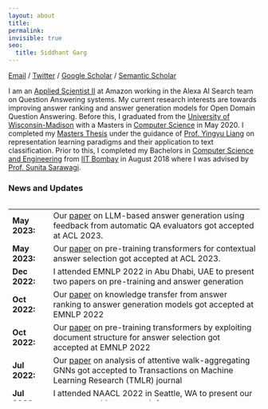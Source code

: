 ```yaml
---
layout: about
title:
permalink: 
invisible: true
seo:
  title: Siddhant Garg
---
```


<a href="mailto:sidgarg@amazon.com">Email</a> / 
<a href="https://twitter.com/sid7954">Twitter</a> / <a href="https://scholar.google.com/citations?user=V02t618AAAAJ&hl=en&oi=ao">Google Scholar</a> / <a href="https://www.semanticscholar.org/author/Siddhant-Garg/2295877">Semantic Scholar</a> <br />

I am an <a href="https://www.amazon.science/">Applied Scientist II</a> at Amazon working in the Alexa AI Search team on Question Answering systems. My current research interests are towards improving answer ranking and answer generation models for Open Domain Question Answering. Before this, I graduated from the <a href="https://www.wisc.edu/">University of Wisconsin-Madison</a> with a Masters in <a href="https://www.cs.wisc.edu/">Computer Science</a> in May 2020. I completed my <a href="https://minds.wisconsin.edu/bitstream/handle/1793/80196/TR1862%20Siddhant%20Garg.pdf?sequence=1&isAllowed=y">Masters Thesis</a> under the guidance of <a href="http://pages.cs.wisc.edu/~yliang/">Prof. Yingyu Liang</a> on representation learning paradigms and their application to text classification. Prior to this, I completed my Bachelors in <a href="https://www.cse.iitb.ac.in/">Computer Science and Engineering</a> from <a href="https://www.iitb.ac.in/">IIT Bombay</a> in August 2018 where I was advised by <a href="https://www.cse.iitb.ac.in/~sunita/">Prof. Sunita Sarawagi</a>.

### News and Updates
<div style="height:400px;overflow:auto;">
<table>
<col width="100px">
<col width="650px">

<tr><td><b>May 2023:</b></td><td> Our <a href="https://arxiv.org/abs/2305.15344">paper</a> on LLM-based answer generation using feedback from automatic QA evaluators got accepted at ACL 2023.</td></tr>
<tr><td><b>May 2023:</b></td><td> Our <a href="https://arxiv.org/abs/2305.15358">paper</a> on pre-training transformers for contextual answer selection got accepted at ACL 2023.</td></tr>
<tr><td><b>Dec 2022:</b></td><td> I attended EMNLP 2022 in Abu Dhabi, UAE to present two papers on pre-training and answer generation</td></tr>
<tr><td><b>Oct 2022:</b></td><td> Our <a href="http://arxiv.org/abs/2210.12865">paper</a> on knowledge transfer from answer ranking to answer generation models got accepted at EMNLP 2022</td></tr>
<tr><td><b>Oct 2022:</b></td><td> Our <a href="https://arxiv.org/abs/2205.10455">paper</a> on pre-training transformers by exploiting document structure for answer selection got accepted at EMNLP 2022</td></tr>
<tr><td><b>Jul 2022:</b></td><td> Our <a href="https://arxiv.org/abs/2110.02667">paper</a> on analysis of attentive walk-aggregating GNNs got accepted to Transactions on Machine Learning Research (TMLR) journal</td></tr>
<tr><td><b>Jul 2022:</b></td><td> I attended NAACL 2022 in Seattle, WA to present our paper on multi-sentence inference</td></tr>
<tr><td><b>May 2022:</b></td><td> I attended ACL 2022 in Dublin, Ireland</td></tr>
<tr><td><b>May 2022:</b></td><td> <a href="https://arxiv.org/abs/2205.10455">Pre-print</a> on pre-training transformers by exploiting paragragph and document structure for answer sentence selection released</td></tr>
<tr><td><b>Apr  2022:</b></td><td> Our paper <a href="https://arxiv.org/abs/2205.01228">"Paragraph-based Transformer Pretraining for Multi-Sentence Inference"</a> got accepted at NAACL 2022</td></tr>
<tr><td><b>Nov 2021:</b></td><td> <a href="https://arxiv.org/abs/2110.02667">Pre-print</a> on analysis of attentive walk-aggregating GNNs released</td></tr>  
<tr><td><b>Aug  2021:</b></td><td> Our paper <a href="https://arxiv.org/abs/2109.07009">"Will this Question be Answered? Question Filtering via Answer Model Distillation for Efficient Question Answering"</a> got accepted at EMNLP 2021 as an oral presentation</td></tr>
<tr><td><b>Aug  2021:</b></td><td> Our paper <a href="https://arxiv.org/abs/2101.11214">"Towards Robustness to Label Noise in Text Classification via Noise Modeling"</a> got accepted at CIKM 2021</td></tr>
<tr><td><b>Jul  2021:</b></td><td> I was recognised for being in the Top 10% of the reviewers for ICML 2021</td></tr>
<tr><td><b>Jul  2021:</b></td><td> I was recognised for being an Outstanding Reviewer for ACL 2021</td></tr>
<tr><td><b>Apr 2021:</b></td><td> <a href="https://arxiv.org/abs/2101.11214">Paper</a> on text classification with noisy labels accepted at two ICLR 2021 Workshops: RobustML and S2D-OLAD</td></tr>
<tr><td><b>Jan 2021:</b></td><td> <a href="https://arxiv.org/abs/2101.11214">Pre-print</a> on text classification with noisy labels released</td></tr>
<tr><td><b>Dec 2020:</b></td><td> I was recognised for being an Outstanding Reviewer for EMNLP 2020</td></tr>
<tr><td><b>Oct 2020:</b></td><td> I was recognised for being in the Top 10% of the reviewers for NeurIPS 2020</td></tr>
<tr><td><b>Sep 2020:</b></td><td> Our paper <a href="https://arxiv.org/abs/2008.02447">"Functional Regularization for Representation Learning: A Unified Theoretical Perspective"</a> got accepted to NeurIPS 2020</td></tr>
<tr><td><b>Sep 2020:</b></td><td> Our paper <a href="https://arxiv.org/abs/2004.05119">"BAE: BERT-based Adversarial Examples for Text Classification"</a> got accepted at EMNLP 2020 in the main conference</td></tr>
<tr><td><b>Sep 2020:</b></td><td> Our paper <a href="https://arxiv.org/abs/2004.05119">"Beyond Fine-tuning: Few-Sample Sentence Embedding Transfer"</a> got accepted at AACL 2020</td></tr>
<tr><td><b>Jul  2020:</b></td><td> Our paper <a href="https://arxiv.org/abs/2008.01761">"Can Adversarial Weight Perturbations Inject Neural Backdoors?"</a> got accepted at CIKM 2020</td></tr>
<tr><td><b>Jun 2020:</b></td><td> I joined Amazon Alexa AI Search as an Applied Scientist</td></tr>
<tr><td><b>May 2020:</b></td><td> <a href="https://arxiv.org/abs/2005.04316">Survey</a> on advances in Quantum Deep Learning released</td></tr>
<tr><td><b>May 2020:</b></td><td> Defended my <a href="https://minds.wisconsin.edu/bitstream/handle/1793/80196/TR1862%20Siddhant%20Garg.pdf?sequence=1&isAllowed=y">Master's Thesis</a> on representation learning paradigms and their application to text classification </td></tr>
<tr><td><b>Apr 2020:</b></td><td> <a href="https://arxiv.org/abs/2004.05119">Pre-print</a> on fine-tuning BERT for data scarce text classification released</td></tr>
<tr><td><b>Apr 2020:</b></td><td> <a href="https://arxiv.org/abs/2004.01970">Pre-print</a> on generating adversarial examples for NLP using BERT released</td></tr>
<tr><td><b>Feb 2020:</b></td><td> Presented our <a href="https://arxiv.org/abs/1911.04118">paper</a> on transformers for answer selection at AAAI 2020, New York City </td></tr>
<tr><td><b>Nov 2019:</b></td><td> <a href="https://arxiv.org/abs/1911.04118">Paper</a> on transformers for answer selection accepted for oral presentation at AAAI 2020 </td></tr>
<tr><td><b>Oct 2019:</b></td><td> <a href="https://ieeexplore.ieee.org/abstract/document/8960990">Paper</a> on making inference graphs interpretable for face recognition accepted at IVCNZ 2019, New Zealand</td></tr>
<tr><td><b>Sep 2019:</b></td><td> <a href="https://arxiv.org/abs/1910.01161">Paper</a> on stochastic bandits with delayed composite feedback accepted at NeurIPS 2019 Workshop on ML with Guarantees </td></tr>
<tr><td><b>Jun 2019:</b></td><td> Two posters accepted at the Midwest Machine Learning Symposium(MMLS) 2019 </td></tr>
<tr><td><b>May 2019:</b></td><td> I joined Amazon Alexa Search at Manhattan Beach, CA as an Applied Scientist Intern under <a href="http://disi.unitn.it/~moschitti/">Alessandro Moschitti</a></td></tr>
<tr><td><b>Nov 2018:</b></td><td> My co-author Shiv Shankar presented our paper at EMNLP 2018, Brussels, Belgium</td></tr>
<tr><td><b>Sep 2018:</b></td><td> I joined the Department of Computer Science at the University of Wisconsin-Madison as a Masters student </td></tr>
<tr><td><b>Aug 2018:</b></td><td> Short <a href="https://www.aclweb.org/anthology/D18-1065.pdf">paper</a> on differentiable hard attention for seq2seq learning accepted at EMNLP 2018 </td></tr>
<tr><td><b>May 2018:</b></td><td> Defended my <a href="https://drive.google.com/file/d/1Qj2ymtgOceUwHQKpkU_xkmU5PpZ0SjAf/view?usp=sharing">Bachelor's Thesis</a> on structured attention models for seq2seq learning</td></tr>
</table>
</div>
